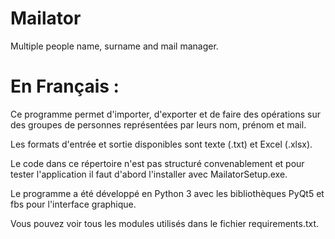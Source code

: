 # Mailator
Multiple people name, surname and mail manager.


# En Français :

Ce programme permet d'importer, d'exporter et de faire des opérations sur des groupes de personnes représentées par leurs nom, prénom et mail.

Les formats d'entrée et sortie disponibles sont texte (.txt) et Excel (.xlsx).

Le code dans ce répertoire n'est pas structuré convenablement et pour tester l'application il faut d'abord l'installer avec MailatorSetup.exe.

Le programme a été développé en Python 3 avec les bibliothèques PyQt5 et fbs pour l'interface graphique.

Vous pouvez voir tous les modules utilisés dans le fichier requirements.txt.
